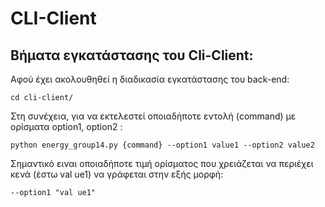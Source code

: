 # CLI-Client
**Βήματα εγκατάστασης του Cli-Client**:
-
 Αφού έχει ακολουθηθεί η διαδικασία εγκατάστασης του back-end:

 `cd cli-client/`

Στη συνέχεια, για να εκτελεστεί οποιαδήποτε εντολή (command) με ορίσματα option1, option2 :

    python energy_group14.py {command} --option1 value1 --option2 value2
Σημαντικό ειναι οποιαδήποτε τιμή ορίσματος που χρειάζεται να περιέχει κενά (έστω val ue1) να γράφεται στην εξής μορφή:

  `--option1 "val ue1"`
